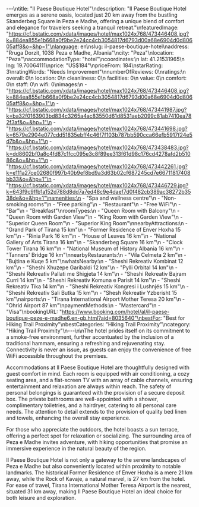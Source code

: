 ---\ntitle: "Il Paese Boutique Hotel"\ndescription: "Il Paese Boutique Hotel emerges as a serene oasis, located just 20 km away from the bustling Skanderbeg Square in Peza e Madhe, offering a unique blend of comfort and elegance for travelers seeking a tranquil retreat."\nfeaturedImage: "https://cf.bstatic.com/xdata/images/hotel/max1024x768/473446408.jpg?k=884ea855e1b668a0f9be2e24cc4cb3054817d6793d00a68e6904d0d80605aff8&o=&hp=1"\nlanguage: en\nslug: il-paese-boutique-hotel\naddress: "Rruga Dorzit, 1038 Peza e Madhe, Albania"\ncity: "Peza"\nlocation: "Peza"\naccommodationType: "hotel"\ncoordinates:\n  lat: 41.21531965\n  lng: 19.70064111\nprice: "US$184"\npriceFrom: 184\nstarRating: 3\nratingWords: "Needs Improvement"\nnumberOfReviews: 0\nratings:\n  overall: 0\n  location: 0\n  cleanliness: 0\n  facilities: 0\n  value: 0\n  comfort: 0\n  staff: 0\n  wifi: 0\nimages:\n  - "https://cf.bstatic.com/xdata/images/hotel/max1024x768/473446408.jpg?k=884ea855e1b668a0f9be2e24cc4cb3054817d6793d00a68e6904d0d80605aff8&o=&hp=1"\n  - "https://cf.bstatic.com/xdata/images/hotel/max1024x768/473441987.jpg?k=ba32f0163903bd834c3265a4ac83550d61d8531aeb2099c81ab7410ea782f3af&o=&hp=1"\n  - "https://cf.bstatic.com/xdata/images/hotel/max1024x768/473441698.jpg?k=6579e2904e077cdd51835ebff4c46f7f103b787bb590cca66efb5917f24e5d7b&o=&hp=1"\n  - "https://cf.bstatic.com/xdata/images/hotel/max1024x768/473438483.jpg?k=dd8602bf0a8c4fd87c1fcc095e3c8f89ee313f61d98c176cd4278afd2b51086c&o=&hp=1"\n  - "https://cf.bstatic.com/xdata/images/hotel/max1024x768/473442261.jpg?k=e111a27ce02680f997b40b9ef8bd9a3d63b02cf687245cd7e66711817408bb33&o=&hp=1"\n  - "https://cf.bstatic.com/xdata/images/hotel/max1024x768/473446729.jpg?k=643f9c9ffb1a152d788d8dd7a7ed48c9e4daef7d0f482cb389ac38272b3538de&o=&hp=1"\namenities:\n  - "Spa and wellness centre"\n  - "Non-smoking rooms"\n  - "Free parking"\n  - "Restaurant"\n  - "Free WiFi"\n  - "Bar"\n  - "Breakfast"\nroomTypes:\n  - "Queen Room with Balcony"\n  - "Queen Room with Garden View"\n  - "King Room with Garden View"\n  - "Superior Queen Room"\n  - "Superior King Room"\nnearbyAttractions:\n  - "Grand Park of Tirana 15 km"\n  - "Former Residence of Enver Hoxha 15 km"\n  - "Rinia Park 16 km"\n  - "House of Leaves 16 km"\n  - "National Gallery of Arts Tirana 16 km"\n  - "Skanderbeg Square 16 km"\n  - "Clock Tower Tirana 16 km"\n  - "National Museum of History Albania 16 km"\n  - "Tanners' Bridge 16 km"\nnearbyRestaurants:\n  - "Vila Celmeta 2 km"\n  - "Bujtina e Kuqe 5 km"\nwhatsNearby:\n  - "Sheshi Rekreativ Kombinat 12 km"\n  - "Sheshi Xhuzepe Garibaldi 12 km"\n  - "Pylli Orbital 14 km"\n  - "Sheshi Rekreativ Pallati me Shigjeta 14 km"\n  - "Sheshi Rekreativ Bajram Curri 14 km"\n  - "Sheshi Rekreativ Komuna e Parisit 14 km"\n  - "Sheshi Rekreativ Tika 14 km"\n  - "Sheshi Rekreativ Kongresi i Lushnjës 15 km"\n  - "Sheshi Rekreativ Sali Butka 15 km"\n  - "Shesh Rekreativ Yzberisht 15 km"\nairports:\n  - "Tirana International Airport Mother Teresa 20 km"\n  - "Ohrid Airport 87 km"\npaymentMethods:\n  - "Mastercard"\n  - "Visa"\nbookingURL: "https://www.booking.com/hotel/al/il-paese-boutique-peze-e-madhe6.en-gb.html?aid=8035640"\nbestFor: "Best for Hiking Trail Proximity"\nbestCategories: "Hiking Trail Proximity"\ncategory: "Hiking Trail Proximity"\n---\n\nThe hotel prides itself on its commitment to a smoke-free environment, further accentuated by the inclusion of a traditional hammam, ensuring a refreshing and rejuvenating stay. Connectivity is never an issue, as guests can enjoy the convenience of free WiFi accessible throughout the premises.

Accommodations at Il Paese Boutique Hotel are thoughtfully designed with guest comfort in mind. Each room is equipped with air conditioning, a cozy seating area, and a flat-screen TV with an array of cable channels, ensuring entertainment and relaxation are always within reach. The safety of personal belongings is guaranteed with the provision of a secure deposit box. The private bathrooms are well-appointed with a shower, complimentary toiletries, and a hairdryer, catering to all personal care needs. The attention to detail extends to the provision of quality bed linen and towels, enhancing the overall stay experience.

For those who appreciate the outdoors, the hotel boasts a sun terrace, offering a perfect spot for relaxation or socializing. The surrounding area of Peza e Madhe invites adventure, with hiking opportunities that promise an immersive experience in the natural beauty of the region.

Il Paese Boutique Hotel is not only a gateway to the serene landscapes of Peza e Madhe but also conveniently located within proximity to notable landmarks. The historical Former Residence of Enver Hoxha is a mere 21 km away, while the Rock of Kavaje, a natural marvel, is 27 km from the hotel. For ease of travel, Tirana International Mother Teresa Airport is the nearest, situated 31 km away, making Il Paese Boutique Hotel an ideal choice for both leisure and exploration.